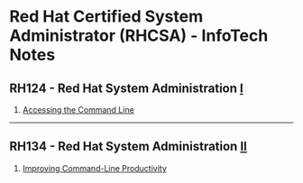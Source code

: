 # Red Hat Certified System Administrator (RHCSA) - InfoTech Notes

## RH124 - Red Hat System Administration [I](https://archive.org/download/rhcsa/RHEL%208.0%20RH124%20-%20Red%20Hat%20System%20Administration%20I%20-%201st%20-%20RedHat.pdf)

1. [Accessing the Command Line](https://github.com/infotechca/rhcsa/blob/main/RH124-I/1.%20Accessing%20the%20Command%20Line.md)


---

## RH134 - Red Hat System Administration [II](https://archive.org/download/rhcsa/RHEL%208.0%20RH134%20-%20Red%20Hat%20System%20Administration%20II%20-%201st%20-%20RedHat.pdf)

1. [Improving Command-Line Productivity](https://github.com/infotechca/rhcsa/blob/main/RH134-II/1.%20Improving%20Command-Line%20Productivity.md)
